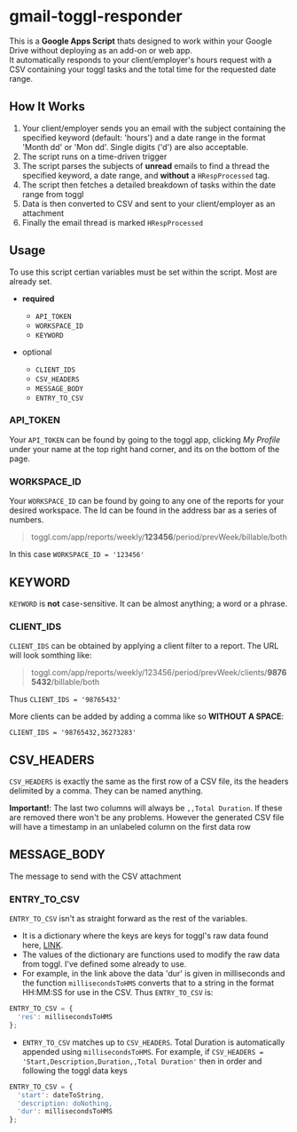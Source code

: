 # gmail-toggl-responder
This is a **Google Apps Script** thats designed to work within your Google Drive without deploying as an add-on or web app.<br>It automatically responds to your client/employer's hours request with a CSV containing your toggl tasks and the total time for the requested date range.

## How It Works
1. Your client/employer sends you an email with the subject containing the specified keyword (default: 'hours') and a date range in the format 'Month dd' or 'Mon dd'. Single digits ('d') are also acceptable.
2. The script runs on a time-driven trigger
3. The script parses the subjects of **unread** emails to find a thread the specified keyword, a date range, and **without** a `HRespProcessed` tag.
4. The script then fetches a detailed breakdown of tasks within the date range from toggl
5. Data is then converted to CSV and sent to your client/employer as an attachment
6. Finally the email thread is marked `HRespProcessed`

## Usage
To use this script certian variables must be set within the script. Most are already set.
- **required**
  - `API_TOKEN`
  - `WORKSPACE_ID`
  - `KEYWORD`

- optional
  - `CLIENT_IDS`
  - `CSV_HEADERS`
  - `MESSAGE_BODY`
  - `ENTRY_TO_CSV`

### API_TOKEN
Your `API_TOKEN` can be found by going to the toggl app, clicking _My Profile_ under your name at the top right hand corner, and its on the bottom of the page.

### WORKSPACE_ID
Your `WORKSPACE_ID` can be found by going to any one of the reports for your desired workspace. The Id can be found in the address bar as a series of numbers.  

> toggl.com/app/reports/weekly/**123456**/period/prevWeek/billable/both

In this case `WORKSPACE_ID = '123456'`

## KEYWORD
`KEYWORD` is **not** case-sensitive. It can be almost anything; a word or a phrase.

### CLIENT_IDS
`CLIENT_IDS` can be obtained by applying a client filter to a report. The URL will look somthing like:  

> toggl.com/app/reports/weekly/123456/period/prevWeek/clients/**98765432**/billable/both

Thus `CLIENT_IDS = '98765432'`

More clients can be added by adding a comma like so **WITHOUT A SPACE**:

`CLIENT_IDS = '98765432,36273283'`

## CSV_HEADERS
`CSV_HEADERS` is exactly the same as the first row of a CSV file, its the headers delimited by a comma. They can be named anything.

**Important!**: The last two columns will always be `,,Total Duration`. If these are removed there won't be any problems. However the generated CSV file will have a timestamp in an unlabeled column on the first data row

## MESSAGE_BODY
The message to send with the CSV attachment

### ENTRY_TO_CSV
`ENTRY_TO_CSV` isn't as straight forward as the rest of the variables.
- It is a dictionary where the keys are keys for toggl's raw data found here, [LINK](https://github.com/toggl/toggl_api_docs/blob/master/reports/detailed.md#data-array).
- The values of the dictionary are functions used to modify the raw data from toggl. I've defined some already to use.  
- For example, in the link above the data 'dur' is given in milliseconds and the function `millisecondsToHMS` converts that to a string in the format HH:MM:SS for use in the CSV. Thus `ENTRY_TO_CSV` is:

```JavaScript
ENTRY_TO_CSV = {
  'res': millisecondsToHMS
};
```

- `ENTRY_TO_CSV` matches up to `CSV_HEADERS`. Total Duration is automatically appended using `millisecondsToHMS`. For example, if `CSV_HEADERS = 'Start,Description,Duration,,Total Duration'` then in order and following the toggl data keys

```JavaScript
ENTRY_TO_CSV = {
  'start': dateToString,
  'description: doNothing,
  'dur': millisecondsToHMS
};
```
